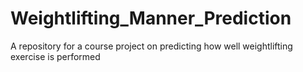 # Weightlifting_Manner_Prediction
A repository for a course project on predicting how well weightlifting exercise is performed
